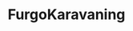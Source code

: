 ---
title: "FurgoKaravaning"
url: /oricain/furgokaravaning-calle-v/
shop: reparación de automóviles
---